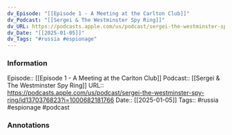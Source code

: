 ```yaml
---
dv_Episode: "[[Episode 1 - A Meeting at the Carlton Club]]"
dv_Podcast: "[[Sergei & The Westminster Spy Ring]]"
dv_URL: https://podcasts.apple.com/us/podcast/sergei-the-westminster-spy-ring/id1370376823?i=1000682181766
dv_Date: "[[2025-01-05]]"
dv_Tags: "#russia #espionage"
---
```

### Information

Episode:: [[Episode 1 - A Meeting at the Carlton Club]]
Podcast:: [[Sergei & The Westminster Spy Ring]]
URL:: https://podcasts.apple.com/us/podcast/sergei-the-westminster-spy-ring/id1370376823?i=1000682181766
Date:: [[2025-01-05]]
Tags:: #russia #espionage 
#podcast


### Annotations

